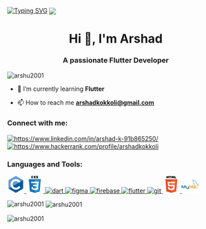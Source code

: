 [![Typing SVG](https://readme-typing-svg.demolab.com?font=Fira+Code&weight=700&size=25&pause=1000&random=false&width=435&lines=Arshad;Flutter+Full+Stack+Developer)](https://git.io/typing-svg)
<img align= "center" width = "600" src="https://user-images.githubusercontent.com/74038190/212749447-bfb7e725-6987-49d9-ae85-2015e3e7cc41.gif">
<h1 align="center">Hi 👋, I'm Arshad</h1>
<h3 align="center">A passionate Flutter Developer</h3>

<p align="left"> <img src="https://komarev.com/ghpvc/?username=arshu2001&label=Profile%20views&color=0e75b6&style=flat" alt="arshu2001" /> </p>

- 🌱 I’m currently learning **Flutter**

- 📫 How to reach me **arshadkokkoli@gmail.com**

<h3 align="left">Connect with me:</h3>
<p align="left">
<a href="https://linkedin.com/in/https://www.linkedin.com/in/arshad-k-91b865250/" target="blank"><img align="center" src="https://raw.githubusercontent.com/rahuldkjain/github-profile-readme-generator/master/src/images/icons/Social/linked-in-alt.svg" alt="https://www.linkedin.com/in/arshad-k-91b865250/" height="30" width="40" /></a>
<a href="https://www.hackerrank.com/https://www.hackerrank.com/profile/arshadkokkoli" target="blank"><img align="center" src="https://raw.githubusercontent.com/rahuldkjain/github-profile-readme-generator/master/src/images/icons/Social/hackerrank.svg" alt="https://www.hackerrank.com/profile/arshadkokkoli" height="30" width="40" /></a>
</p>

<h3 align="left">Languages and Tools:</h3>
<p align="left"> <a href="https://www.cprogramming.com/" target="_blank" rel="noreferrer"> <img src="https://raw.githubusercontent.com/devicons/devicon/master/icons/c/c-original.svg" alt="c" width="40" height="40"/> </a> <a href="https://www.w3schools.com/css/" target="_blank" rel="noreferrer"> <img src="https://raw.githubusercontent.com/devicons/devicon/master/icons/css3/css3-original-wordmark.svg" alt="css3" width="40" height="40"/> </a> <a href="https://dart.dev" target="_blank" rel="noreferrer"> <img src="https://www.vectorlogo.zone/logos/dartlang/dartlang-icon.svg" alt="dart" width="40" height="40"/> </a> <a href="https://www.figma.com/" target="_blank" rel="noreferrer"> <img src="https://www.vectorlogo.zone/logos/figma/figma-icon.svg" alt="figma" width="40" height="40"/> </a> <a href="https://firebase.google.com/" target="_blank" rel="noreferrer"> <img src="https://www.vectorlogo.zone/logos/firebase/firebase-icon.svg" alt="firebase" width="40" height="40"/> </a> <a href="https://flutter.dev" target="_blank" rel="noreferrer"> <img src="https://www.vectorlogo.zone/logos/flutterio/flutterio-icon.svg" alt="flutter" width="40" height="40"/> </a> <a href="https://git-scm.com/" target="_blank" rel="noreferrer"> <img src="https://www.vectorlogo.zone/logos/git-scm/git-scm-icon.svg" alt="git" width="40" height="40"/> </a> <a href="https://www.w3.org/html/" target="_blank" rel="noreferrer"> <img src="https://raw.githubusercontent.com/devicons/devicon/master/icons/html5/html5-original-wordmark.svg" alt="html5" width="40" height="40"/> </a> <a href="https://www.mysql.com/" target="_blank" rel="noreferrer"> <img src="https://raw.githubusercontent.com/devicons/devicon/master/icons/mysql/mysql-original-wordmark.svg" alt="mysql" width="40" height="40"/> </a> </p>

<p><img align="left" src="https://github-readme-stats.vercel.app/api/top-langs?username=arshu2001&show_icons=true&locale=en&layout=compact" alt="arshu2001" /></p>

<p>&nbsp;<img align="center" src="https://github-readme-stats.vercel.app/api?username=arshu2001&show_icons=true&locale=en" alt="arshu2001" /></p>

<p><img align="center" src="https://github-readme-streak-stats.herokuapp.com/?user=arshu2001&" alt="arshu2001" /></p>
